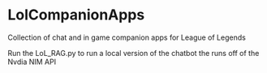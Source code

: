 # LolCompanionApps
Collection of chat and in game companion apps for League of Legends

Run the LoL_RAG.py to run a local version of the chatbot the runs off of the Nvdia NIM API
